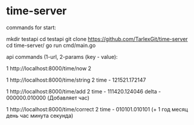 # time-server

commands for start: 

mkdir testapi
cd testapi
git clone https://github.com/TarlexGit/time-server
cd time-server/
go run cmd/main.go

api commands (1-url, 2-params (key - value):

1 http://localhost:8000/time/now
2 

1 http://localhost:8000/time/string
2 time - 121521.172147

1 http://localhost:8000/time/add
2 time - 111420.124046
  delta - 000000.010000 (Добавляет час)
  
1 http://localhost:8000/time/correct
2 time - 010101.010101 (+ 1 год месяц день час минута секунда) 
